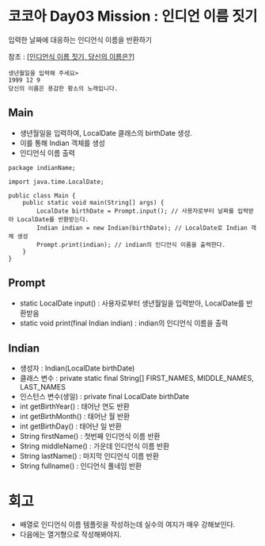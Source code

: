 # 코코아 Day03 Mission : 인디언 이름 짓기

입력한 날짜에 대응하는 인디언식 이름을 반환하기  

참조 : [[인디언식 이름 짓기, 당신의 이름은?]](https://news.mt.co.kr/mtview.php?no=2012011010541914553)

````
생년월일을 입력해 주세요>
1999 12 9
당신의 이름은 용감한 황소의 노래입니다. 
````

## Main
- 생년월일을 입력하여, LocalDate 클래스의 birthDate 생성.
- 이를 통해 Indian 객체를 생성
- 인디언식 이름 출력

```
package indianName;

import java.time.LocalDate;

public class Main {
    public static void main(String[] args) {
        LocalDate birthDate = Prompt.input(); // 사용자로부터 날짜를 입력받아 LocalDate를 반환받는다.
        Indian indian = new Indian(birthDate); // LocalDate로 Indian 객체 생성
        Prompt.print(indian); // indian의 인디언식 이름을 출력한다.
    }
}
```

## Prompt
- static LocalDate input() : 사용자로부터 생년월일을 입력받아, LocalDate를 반환받음
- static void print(final Indian indian) : indian의 인디언식 이름을 출력

## Indian
- 생성자 : Indian(LocalDate birthDate)
- 클래스 변수 : private static final String[] FIRST_NAMES, MIDDLE_NAMES, LAST_NAMES
- 인스턴스 변수(생일) : private final LocalDate birthDate
- int getBirthYear() : 태어난 연도 반환
- int getBirthMonth() : 태어난 월 반환
- int getBirthDay() : 태어난 일 반환
- String firstName() : 첫번째 인디언식 이름 반환
- String middleName() : 가운데 인디언식 이름 반환
- String lastName() : 마지막 인디언식 이름 반환
- String fullname() : 인디언식 풀네임 반환

# 회고
- 배열로 인디언식 이름 템플릿을 작성하는데 실수의 여지가 매우 강해보인다.
- 다음에는 열거형으로 작성해봐야지.
